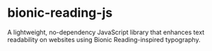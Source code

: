 # bionic-reading-js
A lightweight, no-dependency JavaScript library that enhances text readability on websites using Bionic Reading-inspired typography.

